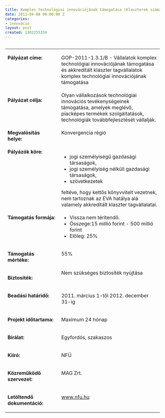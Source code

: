 ```yaml
---
title: Komplex technológiai innovációjának támogatása (Klaszterek számára)
date: 2011-04-08 00:00:00 Z
categories:
- innováció
layout: post
created: 1302255334
---
```


<table align="left" border="0" cellpadding="0" cellspacing="0"><tbody><tr valign="top" align="left"><td valign="top" width="187"><p><strong>Pályázat címe:</strong></p></td><td valign="top" width="428"><p>GOP-2011-1.3.1/B - Vállalatok komplex technológiai innovációjának támogatása és akkreditált klaszter tagvállalatok komplex technológiai innovációjának támogatása</p></td></tr><tr valign="top" align="left"><td valign="top" width="187"><p><strong>Pályázat célja:</strong></p></td><td valign="top" width="428">Olyan vállalkozások technológiai innovációs tevékenységeinek támogatása, amelyek meglévő, piacképes termékek szolgáltatások, technológiák továbbfejlesztését vállalják.</td></tr><tr valign="top" align="left"><td valign="top" width="187"><p><strong>Megvalósítás helye:&nbsp;</strong></p></td><td valign="top" width="428"><p>Konvergencia régió</p></td></tr><tr valign="top" align="left"><td valign="top" width="187"><strong>Pályázók köre:&nbsp;</strong></td><td valign="top" width="428"><ul><li>jogi személyiségű gazdasági társaságok,</li><li>jogi személyiség nélküli gazdasági társaságok,</li><li>szövetkezetek</li></ul>feltéve, hogy kettős könyvvitelt vezetnek, nem tartoznak az EVA hatálya alá valamely akkreditált klaszter tagvállalatai.</td></tr><tr valign="top" align="left"><td valign="top" width="187"><p><strong>Támogatás formája:</strong></p></td><td valign="top" width="428"><ul><li>Vissza nem térítendő.</li><li>Összege:15 millió forint - 500 millió forint&nbsp;</li><li>Előleg: 25%</li></ul></td></tr><tr valign="top" align="left"><td valign="top" width="187"><p><strong>Támogatás mértéke:</strong></p></td><td valign="top" width="428"><p>55%</p></td></tr><tr valign="top" align="left"><td valign="top" width="187"><p><strong>Biztosíték:</strong></p></td><td valign="top" width="428">Nem szükséges biztosíték nyújtása</td></tr><tr valign="top" align="left"><td valign="top" width="187"><p><strong>Beadási határidő:</strong></p></td><td valign="top" width="428"><p>2011. március 1-től 2012. december 31-ig</p></td></tr><tr valign="top" align="left"><td valign="top" width="187"><p><strong>Projekt időtartama:</strong></p></td><td valign="top" width="428"><p>Maximum 24 hónap</p></td></tr><tr valign="top" align="left"><td valign="top" width="187"><p><strong>Bírálat:</strong></p></td><td valign="top" width="428"><p>Egyfordós, szakaszos</p></td></tr><tr valign="top" align="left"><td valign="top" width="187"><p><strong>Kiíró:</strong></p></td><td valign="top" width="428"><p>NFÜ</p></td></tr><tr valign="top" align="left"><td valign="top" width="187"><p><strong>Közreműködő szervezet:</strong></p></td><td valign="top" width="428"><p>MAG Zrt.</p></td></tr><tr valign="top" align="left"><td valign="top" width="187"><p><strong>Letöltendő dokumentáció:</strong></p></td><td valign="top" width="428"><p><a href="http://www.nfu.hu/">www.nfu.hu</a></p></td></tr></tbody></table>
